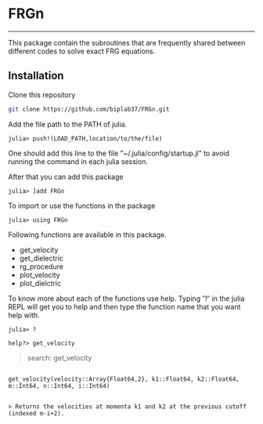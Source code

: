 # FRGn
---

This package contain the subroutines that are frequently shared between different codes to solve exact FRG equations. 

## Installation

Clone this repository
```bash
git clone https://github.com/biplab37/FRGn.git
```

Add the file path to the PATH of julia.
```julia-repl
julia> push!(LOAD_PATH,location/to/the/file)
```
One should add this line to the file "~/.julia/config/startup.jl" to avoid running the command in each julia session.

After that you can add this package 
```julia-repl
julia> ]add FRGn
```
To import or use the functions in the package 
```julia-repl
julia> using FRGn
```

Following functions are available in this package.

 - get_velocity
 - get_dielectric
 - rg_procedure
 - plot_velocity
 - plot_dielctric

To know more about each of the functions use help. 
Typing '?' in the julia REPL will get you to help and then type the function name that you want help with.

```julia-repl
julia> ?
```

```julia-repl
help?> get_velocity
```
> search: get_velocity

> ```julia
    get_velocity(velocity::Array{Float64,2}, k1::Float64, k2::Float64, m::Int64, n::Int64, i::Int64)
```

> Returns the velocities at momenta k1 and k2 at the previous cutoff (indexed m-i+2).